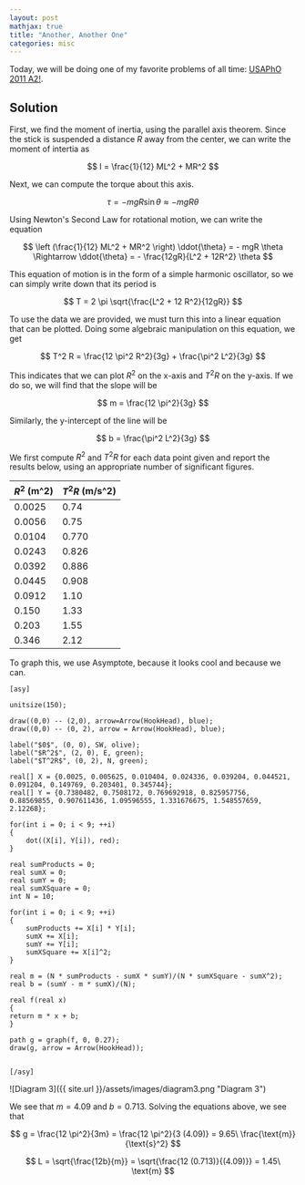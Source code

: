 ```yaml
---
layout: post
mathjax: true
title: "Another, Another One"
categories: misc
---
```


Today, we will be doing one of my favorite problems of all time: [USAPhO 2011 A2!](https://aapt.org/physicsteam/2019/upload/USAPhO-2011.pdf).

## Solution

First, we find the moment of inertia, using the parallel axis theorem.
Since the stick is suspended a distance $R$ away from the center, we can write the moment of intertia as

$$
I = \frac{1}{12} ML^2 + MR^2
$$

Next, we can compute the torque about this axis.

$$
\tau = -mgR \sin{\theta} \approx -mgR \theta
$$

Using Newton's Second Law for rotational motion, we can write the equation

$$
\left (\frac{1}{12} ML^2 + MR^2 \right) \ddot{\theta} = - mgR \theta \Rightarrow \ddot{\theta} = - \frac{12gR}{L^2 + 12R^2} \theta
$$

This equation of motion is in the form of a simple harmonic oscillator, so we can simply write down that its period is

$$
T = 2 \pi \sqrt{\frac{L^2 + 12 R^2}{12gR}}
$$

To use the data we are provided, we must turn this into a linear equation that can be plotted.
Doing some algebraic manipulation on this equation, we get

$$
T^2 R = \frac{12 \pi^2 R^2}{3g} + \frac{\pi^2 L^2}{3g}
$$

This indicates that we can plot $R^2$ on the x-axis and $T^2 R$ on the y-axis.
If we do so, we will find that the slope will be

$$
m = \frac{12 \pi^2}{3g}
$$

Similarly, the y-intercept of the line will be

$$
b = \frac{\pi^2 L^2}{3g}
$$

We first compute $R^2$ and $T^2 R$ for each data point given and report the results below, using an appropriate number of significant figures.

| $R^2$ (m^2) | $T^2 R$ (m/s^2) |
| ------|-------- |
|0.0025|0.74|
|0.0056|0.75|
|0.0104|0.770|
|0.0243|0.826|
|0.0392|0.886|
|0.0445|0.908|
|0.0912|1.10|
|0.150|1.33|
|0.203|1.55|
|0.346|2.12|

To graph this, we use Asymptote, because it looks cool and because we can.

```Asymptote
[asy]

unitsize(150);

draw((0,0) -- (2,0), arrow=Arrow(HookHead), blue);
draw((0,0) -- (0, 2), arrow = Arrow(HookHead), blue);

label("$0$", (0, 0), SW, olive);
label("$R^2$", (2, 0), E, green);
label("$T^2R$", (0, 2), N, green);

real[] X = {0.0025, 0.005625, 0.010404, 0.024336, 0.039204, 0.044521, 0.091204, 0.149769, 0.203401, 0.345744};
real[] Y = {0.7380482, 0.7508172, 0.769692918, 0.825957756, 0.88569855, 0.907611436, 1.09596555, 1.331676675, 1.548557659, 2.12268};

for(int i = 0; i < 9; ++i)
{
    dot((X[i], Y[i]), red);
}

real sumProducts = 0;
real sumX = 0;
real sumY = 0;
real sumXSquare = 0;
int N = 10;

for(int i = 0; i < 9; ++i)
{
    sumProducts += X[i] * Y[i];
    sumX += X[i];
    sumY += Y[i];
    sumXSquare += X[i]^2;
}

real m = (N * sumProducts - sumX * sumY)/(N * sumXSquare - sumX^2);
real b = (sumY - m * sumX)/(N);

real f(real x)
{
return m * x + b;
}

path g = graph(f, 0, 0.27);
draw(g, arrow = Arrow(HookHead));


[/asy]

```

![Diagram 3]({{ site.url }}/assets/images/diagram3.png "Diagram 3")

We see that $m = 4.09$ and $b = 0.713$.
Solving the equations above, we see that

$$
g = \frac{12 \pi^2}{3m} = \frac{12 \pi^2}{3 (4.09)} = 9.65\ \frac{\text{m}}{\text{s}^2}
$$

$$
L = \sqrt{\frac{12b}{m}} = \sqrt{\frac{12 (0.713)}{(4.09)}} = 1.45\ \text{m}
$$
